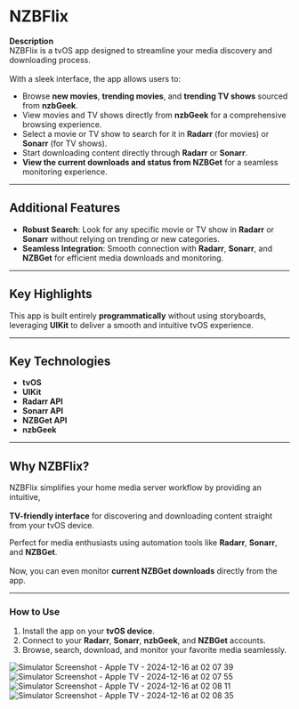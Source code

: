 # NZBFlix  

**Description**  
NZBFlix is a tvOS app designed to streamline your media discovery and downloading process.<br>  
With a sleek interface, the app allows users to:  

- Browse **new movies**, **trending movies**, and **trending TV shows** sourced from **nzbGeek**.<br>  
- View movies and TV shows directly from **nzbGeek** for a comprehensive browsing experience.<br>  
- Select a movie or TV show to search for it in **Radarr** (for movies) or **Sonarr** (for TV shows).<br>  
- Start downloading content directly through **Radarr** or **Sonarr**.<br>  
- **View the current downloads and status from NZBGet** for a seamless monitoring experience.  

---

## Additional Features  

- **Robust Search**: Look for any specific movie or TV show in **Radarr** or **Sonarr** without relying on trending or new categories.<br>  
- **Seamless Integration**: Smooth connection with **Radarr**, **Sonarr**, and **NZBGet** for efficient media downloads and monitoring.  

---

## Key Highlights  

This app is built entirely **programmatically** without using storyboards, leveraging **UIKit** to deliver a smooth and intuitive tvOS experience.  

---

## Key Technologies  

- **tvOS**<br>  
- **UIKit**<br>  
- **Radarr API**<br>  
- **Sonarr API**<br>  
- **NZBGet API**<br>  
- **nzbGeek**  

---

## Why NZBFlix?  

NZBFlix simplifies your home media server workflow by providing an intuitive,<br>  
**TV-friendly interface** for discovering and downloading content straight from your tvOS device.<br>  

Perfect for media enthusiasts using automation tools like **Radarr**, **Sonarr**, and **NZBGet**.<br>  
Now, you can even monitor **current NZBGet downloads** directly from the app.  

---

### How to Use  

1. Install the app on your **tvOS device**.<br>  
2. Connect to your **Radarr**, **Sonarr**, **nzbGeek**, and **NZBGet** accounts.<br>  
3. Browse, search, download, and monitor your favorite media seamlessly.<br>  

![Simulator Screenshot - Apple TV - 2024-12-16 at 02 07 39](https://github.com/user-attachments/assets/309e3b64-afd9-4b64-952a-a93c748f819e)
![Simulator Screenshot - Apple TV - 2024-12-16 at 02 07 55](https://github.com/user-attachments/assets/e626905b-5b18-46fc-ad26-24dc78fdbb40)
![Simulator Screenshot - Apple TV - 2024-12-16 at 02 08 11](https://github.com/user-attachments/assets/b5523e47-1683-42c8-ac20-c9670616fad2)
![Simulator Screenshot - Apple TV - 2024-12-16 at 02 08 35](https://github.com/user-attachments/assets/c1945e59-6cd6-436d-90a1-ae7394cffa15)
